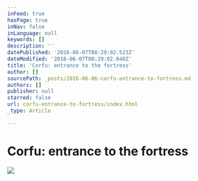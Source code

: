 ```yaml
---
inFeed: true
hasPage: true
inNav: false
inLanguage: null
keywords: []
description: ''
datePublished: '2016-06-07T08:29:02.523Z'
dateModified: '2016-06-07T08:29:02.040Z'
title: 'Corfu: entrance to the fortress'
author: []
sourcePath: _posts/2016-06-06-corfu-entrance-to-fortress.md
authors: []
publisher: null
starred: false
url: corfu-entrance-to-fortress/index.html
_type: Article

---
```

# Corfu: entrance to the fortress
![](https://the-grid-user-content.s3-us-west-2.amazonaws.com/dcc2cad3-06c6-4e3f-a78f-6e144e3ae9ea.jpg)